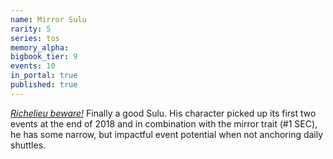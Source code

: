 ```yaml
---
name: Mirror Sulu
rarity: 5
series: tos
memory_alpha:
bigbook_tier: 9
events: 10
in_portal: true
published: true
---
```


[_Richelieu beware!_](https://www.youtube.com/watch?v=szS3SJDaBGc) Finally a good Sulu. His character picked up its first two events at the end of 2018 and in combination with the mirror trait (#1 SEC), he has some narrow, but impactful event potential when not anchoring daily shuttles.

